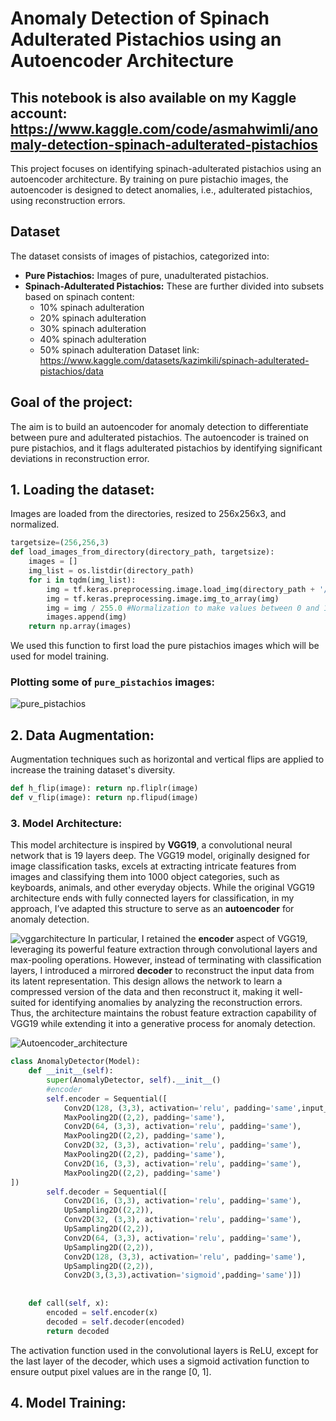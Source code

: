 # Anomaly Detection of Spinach Adulterated Pistachios using an Autoencoder Architecture
This notebook is also available on my Kaggle account: https://www.kaggle.com/code/asmahwimli/anomaly-detection-spinach-adulterated-pistachios
---

This project focuses on identifying spinach-adulterated pistachios using an autoencoder architecture. By training on pure pistachio images, the autoencoder is designed to detect anomalies, i.e., adulterated pistachios, using reconstruction errors.

## Dataset
The dataset consists of images of pistachios, categorized into:
* **Pure Pistachios:** Images of pure, unadulterated pistachios.
* **Spinach-Adulterated Pistachios:** These are further divided into subsets based on spinach content:
    * 10% spinach adulteration
    * 20% spinach adulteration
    * 30% spinach adulteration
    * 40% spinach adulteration
    * 50% spinach adulteration
Dataset link: https://www.kaggle.com/datasets/kazimkili/spinach-adulterated-pistachios/data
## Goal of the project: 
The aim is to build an autoencoder for anomaly detection to differentiate between pure and adulterated pistachios. The autoencoder is trained on pure pistachios, and it flags adulterated pistachios by identifying significant deviations in reconstruction error.

## 1. Loading the dataset:
Images are loaded from the directories, resized to 256x256x3, and normalized.
~~~python
targetsize=(256,256,3)
def load_images_from_directory(directory_path, targetsize):
    images = []
    img_list = os.listdir(directory_path)
    for i in tqdm(img_list):
        img = tf.keras.preprocessing.image.load_img(directory_path + '/' + str(i), target_size=targetsize[:2])
        img = tf.keras.preprocessing.image.img_to_array(img)
        img = img / 255.0 #Normalization to make values between 0 and 1
        images.append(img)
    return np.array(images)
~~~
We used this function to first load the pure pistachios images which will be used for model training.
### Plotting some of `pure_pistachios` images:
![pure_pistachios](https://github.com/user-attachments/assets/626dbd7c-ca6b-45c5-a32a-619386fc3892)
## 2. Data Augmentation: 
Augmentation techniques such as horizontal and vertical flips are applied to increase the training dataset's diversity.
~~~python
def h_flip(image): return np.fliplr(image)
def v_flip(image): return np.flipud(image)
~~~
### 3. Model Architecture:
This model architecture is inspired by **VGG19**, a convolutional neural network that is 19 layers deep. The VGG19 model, originally designed for image classification tasks, excels at extracting intricate features from images and classifying them into 1000 object categories, such as keyboards, animals, and other everyday objects. While the original VGG19 architecture ends with fully connected layers for classification, in my approach, I’ve adapted this structure to serve as an **autoencoder** for anomaly detection.

![vggarchitecture](https://github.com/user-attachments/assets/9e7d0b99-3c58-462c-bcbe-d48ba0561973)
In particular, I retained the **encoder** aspect of VGG19, leveraging its powerful feature extraction through convolutional layers and max-pooling operations. However, instead of terminating with classification layers, I introduced a mirrored **decoder** to reconstruct the input data from its latent representation. This design allows the network to learn a compressed version of the data and then reconstruct it, making it well-suited for identifying anomalies by analyzing the reconstruction errors. Thus, the architecture maintains the robust feature extraction capability of VGG19 while extending it into a generative process for anomaly detection.

![Autoencoder_architecture](https://github.com/user-attachments/assets/a2b0964a-d5cb-4096-aa3d-3467947788d5)
~~~python
class AnomalyDetector(Model):
    def __init__(self):
        super(AnomalyDetector, self).__init__()
        #encoder
        self.encoder = Sequential([
            Conv2D(128, (3,3), activation='relu', padding='same',input_shape=targetsize),
            MaxPooling2D((2,2), padding='same'),
            Conv2D(64, (3,3), activation='relu', padding='same'),
            MaxPooling2D((2,2), padding='same'),
            Conv2D(32, (3,3), activation='relu', padding='same'),
            MaxPooling2D((2,2), padding='same'),
            Conv2D(16, (3,3), activation='relu', padding='same'),
            MaxPooling2D((2,2), padding='same')
])
        self.decoder = Sequential([
            Conv2D(16, (3,3), activation='relu', padding='same'),
            UpSampling2D((2,2)),
            Conv2D(32, (3,3), activation='relu', padding='same'),
            UpSampling2D((2,2)),
            Conv2D(64, (3,3), activation='relu', padding='same'),
            UpSampling2D((2,2)),
            Conv2D(128, (3,3), activation='relu', padding='same'),
            UpSampling2D((2,2)),
            Conv2D(3,(3,3),activation='sigmoid',padding='same')])
        
    
    def call(self, x):
        encoded = self.encoder(x)
        decoded = self.decoder(encoded)
        return decoded
~~~
The activation function used in the convolutional layers is ReLU, except for the last layer of the decoder, which uses a sigmoid activation function to ensure output pixel values are in the range [0, 1].
## 4. Model Training:

